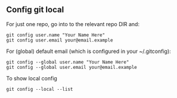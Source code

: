 ## Config git local

For just one repo, go into to the relevant repo DIR and:

```
git config user.name "Your Name Here"
git config user.email your@email.example
```

For (global) default email (which is configured in your ~/.gitconfig):

```
git config --global user.name "Your Name Here"
git config --global user.email your@email.example
```

To show local config
```
git config --local --list
```
